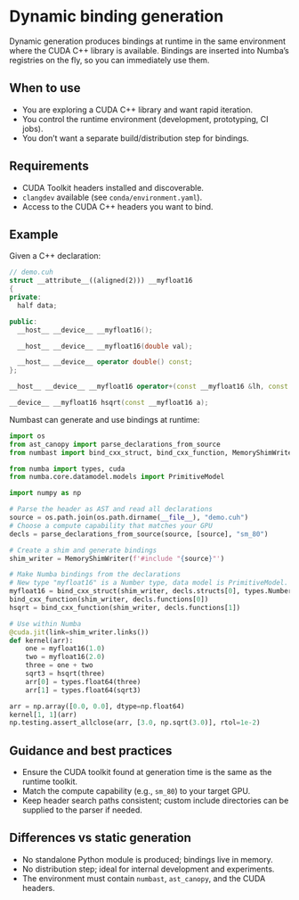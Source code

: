 # Dynamic binding generation

Dynamic generation produces bindings at runtime in the same environment where the CUDA C++ library is available. Bindings are inserted into Numba’s registries on the fly, so you can immediately use them.

## When to use
- You are exploring a CUDA C++ library and want rapid iteration.
- You control the runtime environment (development, prototyping, CI jobs).
- You don’t want a separate build/distribution step for bindings.

## Requirements
- CUDA Toolkit headers installed and discoverable.
- `clangdev` available (see `conda/environment.yaml`).
- Access to the CUDA C++ headers you want to bind.

## Example

Given a C++ declaration:

```c++
// demo.cuh
struct __attribute__((aligned(2))) __myfloat16
{
private:
  half data;

public:
  __host__ __device__ __myfloat16();

  __host__ __device__ __myfloat16(double val);

  __host__ __device__ operator double() const;
};

__host__ __device__ __myfloat16 operator+(const __myfloat16 &lh, const __myfloat16 &rh);

__device__ __myfloat16 hsqrt(const __myfloat16 a);
```

Numbast can generate and use bindings at runtime:

```python
import os
from ast_canopy import parse_declarations_from_source
from numbast import bind_cxx_struct, bind_cxx_function, MemoryShimWriter

from numba import types, cuda
from numba.core.datamodel.models import PrimitiveModel

import numpy as np

# Parse the header as AST and read all declarations
source = os.path.join(os.path.dirname(__file__), "demo.cuh")
# Choose a compute capability that matches your GPU
decls = parse_declarations_from_source(source, [source], "sm_80")

# Create a shim and generate bindings
shim_writer = MemoryShimWriter(f'#include "{source}"')

# Make Numba bindings from the declarations
# New type "myfloat16" is a Number type, data model is PrimitiveModel.
myfloat16 = bind_cxx_struct(shim_writer, decls.structs[0], types.Number, PrimitiveModel)
bind_cxx_function(shim_writer, decls.functions[0])
hsqrt = bind_cxx_function(shim_writer, decls.functions[1])

# Use within Numba
@cuda.jit(link=shim_writer.links())
def kernel(arr):
    one = myfloat16(1.0)
    two = myfloat16(2.0)
    three = one + two
    sqrt3 = hsqrt(three)
    arr[0] = types.float64(three)
    arr[1] = types.float64(sqrt3)

arr = np.array([0.0, 0.0], dtype=np.float64)
kernel[1, 1](arr)
np.testing.assert_allclose(arr, [3.0, np.sqrt(3.0)], rtol=1e-2)
```

## Guidance and best practices
- Ensure the CUDA toolkit found at generation time is the same as the runtime toolkit.
- Match the compute capability (e.g., `sm_80`) to your target GPU.
- Keep header search paths consistent; custom include directories can be supplied to the parser if needed.

## Differences vs static generation
- No standalone Python module is produced; bindings live in memory.
- No distribution step; ideal for internal development and experiments.
- The environment must contain `numbast`, `ast_canopy`, and the CUDA headers.
